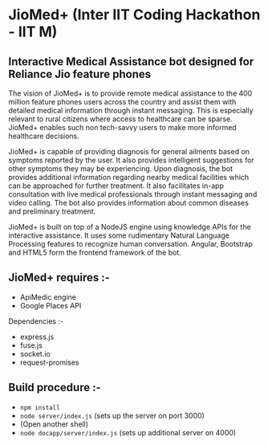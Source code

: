 # JioMed+ (Inter IIT Coding Hackathon - IIT M)

## Interactive Medical Assistance bot designed for Reliance Jio feature phones

The vision of JioMed+ is to provide remote medical assistance to the 400 million feature phones users across the country and assist them with detailed medical information through instant messaging. This is especially relevant to rural citizens where access to healthcare can be sparse. JioMed+ enables such non tech-savvy users to make more informed healthcare decisions.

JioMed+ is capable of providing diagnosis for general ailments based on symptoms reported by the user. It also provides intelligent suggestions for other symptoms they may be experiencing. Upon diagnosis, the bot provides additional information regarding nearby medical facilities which can be approached for further treatment. It also facilitates in-app consultation with live medical professionals through instant messaging and video calling. The bot also provides information about common diseases and preliminary treatment.

JioMed+ is built on top of a NodeJS engine using knowledge APIs for the interactive assistance. It uses some rudimentary Natural Language Processing features to recognize human conversation. Angular, Bootstrap and HTML5 form the frontend framework of the bot.

## JioMed+ requires :-
* ApiMedic engine
* Google Places API

Dependencies :-
* express.js
* fuse.js
* socket.io
* request-promises

## Build procedure :-
* `npm install`
* `node server/index.js` (sets up the server on port 3000)
* (Open another shell)
* `node docapp/server/index.js` (sets up additional server on 4000)